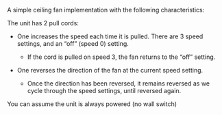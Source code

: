 A simple ceiling fan implementation with the following characteristics:

The unit has 2 pull cords:

 - One increases the speed each time it is pulled.  There are 3 speed settings, and an “off” (speed 0) setting. 

   - If the cord is pulled on speed 3, the fan returns to the “off” setting.

 - One reverses the direction of the fan at the current speed setting.

   - Once the direction has been reversed, it remains reversed as we cycle through the speed settings, until reversed again.

You can assume the unit is always powered (no wall switch)
